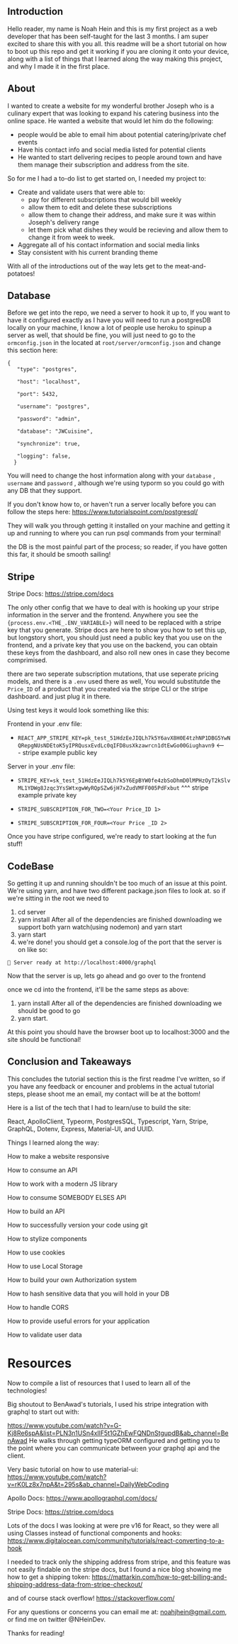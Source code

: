 ## Introduction
Hello reader, my name is Noah Hein and this is my first project as a web developer that has been self-taught for the last 3 months. I am super excited to share this with you all. this readme will be a short tutorial on how to boot up this repo and get it working if you are cloning it onto your device, along with a list of things that I learned along the way making this project, and why I made it in the first place.

## About
I wanted to create a website for my wonderful brother Joseph who is a culinary expert that was looking to expand his catering business into the online space. 
He wanted a website that would let him do the following:
* people would be able to email him about potential catering/private chef events
* Have his contact info and social media listed for potential clients
* He wanted to start delivering recipes to people around town and have them manage their subscription and address from the site.

So for me I had a to-do list to get started on, I needed my project to:
* Create and validate users that were able to:
   * pay for different subscriptions that would bill weekly
   * allow them to edit and delete these subscriptions
   * allow them to change their address, and make sure it was within Joseph's delivery range
   * let them pick what dishes they would be recieving and allow them to change it from week to week.
* Aggregate all of his contact information and social media links
* Stay consistent with his current branding theme


With all of the introductions out of the way lets get to the meat-and-potatoes!

## Database






Before we get into the repo, we need a server to hook it up to, If you want to have it configured exactly as I have you will need to run a postgresDB locally on your machine, I know a lot of people use heroku to spinup a server as well, that should be fine, you will just need to go to the `ormconfig.json` in the located at `root/server/ormconfig.json` and change this section here:
```
{
   "type": "postgres",
   
   "host": "localhost",
   
   "port": 5432,
   
   "username": "postgres",
   
   "password": "admin",
   
   "database": "JWCuisine",
   
   "synchronize": true,
   
   "logging": false,
  } 
  ```
You will need to change the host information along with your ` database ` , ` username `  and ` password ` , although we're using typorm so you could go with any DB  that they support.

If you don't know how to, or haven't run a server locally before you can follow the steps here:  https://www.tutorialspoint.com/postgresql/

They will walk you through getting it installed on your machine and getting it up and running to where you can run psql commands from your terminal!

the DB is the most painful part of the process; so  reader, if you have gotten this far, it should be smooth sailing!

## Stripe

Stripe Docs:
https://stripe.com/docs



The only other config that we have to deal with is hooking up your stripe information in the server and the frontend. Anywhere you see the ` {process.env.<THE_.ENV_VARIABLE>} `
will need to be replaced with a stripe key that you generate. Stripe docs are here to show you how to set this up, but longstory short, you should just need a public key that you use on the frontend, and a private key that you use on the backend, you can obtain these keys from the dashboard, and also roll new ones in case they become comprimised.

there are two seperate subscription mutations, that use seperate pricing models, and there is a `.env` used there as well, You would substitutde the `Price_ID` of a product that you created via the stripe CLI or the stripe dashboard. and just plug it in there.

Using test keys it would look something like this:

 Frontend in your .env file:

* `REACT_APP_STRIPE_KEY=pk_test_51HdzEeJIQLh7k5Y6avX8H0E4tzhNP1DBG5YwNQRepgNUsNDEtoK5yIPRQusxEvdLc0qIFD8usXkzawrcn1dtEwGo00Giughavn9` 
   <--- stripe example public key

 Server in your .env file:

* `STRIPE_KEY=sk_test_51HdzEeJIQLh7k5Y6EpBYW0fe4zbSoDhmD0lMPHzOyT2kSlvML1YDWg8Jzqc3YsSWtxgwWyRQpSZw6jH7xZudVMFF005PdFxbut` 
   ^^^ stripe example private key

* `STRIPE_SUBSCRIPTION_FOR_TWO=<Your Price_ID 1>`

* `STRIPE_SUBSCRIPTION_FOR_FOUR=<Your Price _ID 2>`

Once you have stripe configured, we're ready to start looking at the fun stuff!


## CodeBase

So getting it up and running shouldn't be too much of an issue at this point. We're using yarn, and have two different package.json files to look at. so if we're sitting in the root we need to

1. cd server
2. yarn install
After all of the dependencies are finished downloading we support both yarn watch(using nodemon) and yarn start
3. yarn start
4. we're done! you should get a console.log of the port that the server is on like so:

`🚀 Server ready at http://localhost:4000/graphql`

Now that the server is up, lets go ahead and go over to the frontend

once we cd into the frontend, it'll be the same steps as above:

1. yarn install
After all of the dependencies are finished downloading we should be good to go
2. yarn start.

At this point you should have the browser boot up to localhost:3000 and the site should be functional!

## Conclusion and Takeaways

This concludes the tutorial section this is the first readme I've written, so if you have any feedback or encouner and problems in the actual tutorial steps, please shoot me an email, my contact will be at the bottom!

Here is a list of the tech that I had to learn/use to build the site:

React, ApolloClient, Typeorm, PostgresSQL, Typescript, Yarn, Stripe, GraphQL, Dotenv, Express, Material-UI, and UUID.

Things I learned along the way:

How to make a website responsive

How to consume an API

How to work with a modern JS library

How to consume SOMEBODY ELSES API

How to build an API

How to successfully version your code using git

How to stylize components

How to use cookies

How to use Local Storage

How to build your own Authorization system

How to hash sensitive data that you will hold in your DB

How to handle CORS

How to provide useful errors for your application

How to validate user data

# Resources

Now to compile a list of resources that I used to learn all of the technologies!

Big shoutout to BenAwad's tutorials, I used his stripe integration with graphql to start out with:

https://www.youtube.com/watch?v=G-Kj8Re6spA&list=PLN3n1USn4xllF5t1GZhEwFQNDnStgupdB&ab_channel=BenAwad
He walks through getting typeORM configured and getting you to the point where you can communicate between your graphql api and the client.

Very basic tutorial on how to use material-ui:
https://www.youtube.com/watch?v=rK0Lz8x7npA&t=295s&ab_channel=DailyWebCoding

Apollo Docs:
https://www.apollographql.com/docs/

Stripe Docs:
https://stripe.com/docs

Lots of the docs I was looking at were pre v16 for React, so they were all using Classes instead of functional components and hooks:
https://www.digitalocean.com/community/tutorials/react-converting-to-a-hook

I needed to track only the shipping address from stripe, and this feature was not easily findable on the stripe docs, but I found a nice blog showing me how to get a shipping token:
https://mattarkin.com/how-to-get-billing-and-shipping-address-data-from-stripe-checkout/

and of course stack overflow!
https://stackoverflow.com/

For any questions or concerns you can email me at: noahjhein@gmail.com, or find me on twitter @NHeinDev.

Thanks for reading!
